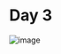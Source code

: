 # Day 3

![image](https://github.com/W4W1R3/Advent-Of-Cyber-2023-Walkthroughs/assets/57982315/40a1d025-4fe8-4490-acdd-5bcdf22193f2)


